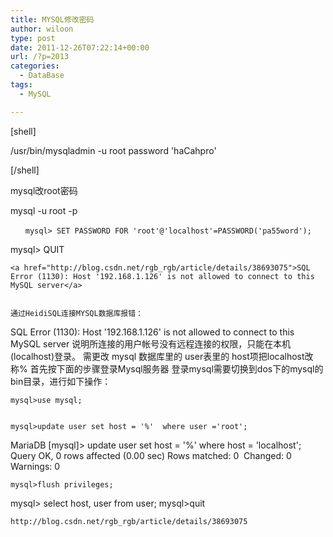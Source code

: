 ```yaml
---
title: MYSQL修改密码
author: wiloon
type: post
date: 2011-12-26T07:22:14+00:00
url: /?p=2013
categories:
  - DataBase
tags:
  - MySQL

---
```

[shell]

/usr/bin/mysqladmin -u root password 'haCahpro'

[/shell]

mysql改root密码

mysql -u root -p

<div id="articleText">
  
    　　mysql> SET PASSWORD FOR 'root'@'localhost'=PASSWORD('pa55word');
 mysql> QUIT
  
  
  
  
    <a href="http://blog.csdn.net/rgb_rgb/article/details/38693075">SQL Error (1130): Host '192.168.1.126' is not allowed to connect to this MySQL server</a>
  
  
    通过HeidiSQL连接MYSQL数据库报错：
 SQL Error (1130): Host '192.168.1.126' is not allowed to connect to this MySQL server
 说明所连接的用户帐号没有远程连接的权限，只能在本机(localhost)登录。
 需更改 mysql 数据库里的 user表里的 host项把localhost改称%
 首先按下面的步骤登录Mysql服务器
 登录mysql需要切换到dos下的mysql的bin目录，进行如下操作：
  
  
    mysql>use mysql;
  
  
    mysql>update user set host = '%'  where user ='root';
 MariaDB [mysql]> update user set host = '%' where host = 'localhost';
 Query OK, 0 rows affected (0.00 sec)
 Rows matched: 0  Changed: 0  Warnings: 0
  
  
    mysql>flush privileges;
 mysql> select host, user from user;
 mysql>quit
  
  
  
  
    http://blog.csdn.net/rgb_rgb/article/details/38693075
  
